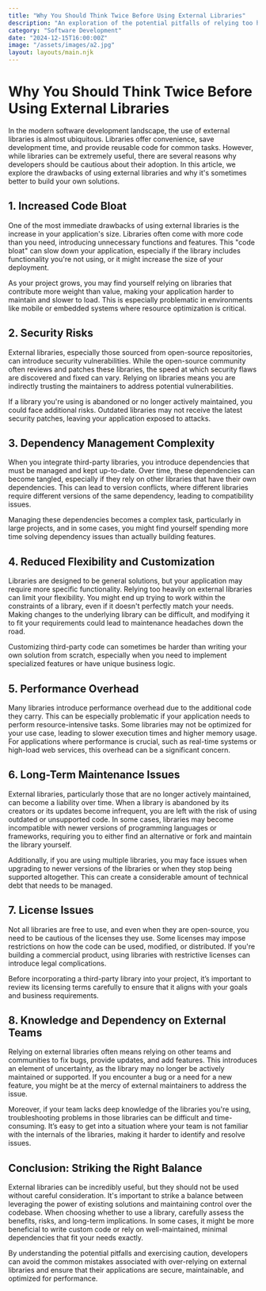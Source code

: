 ```yaml
---
title: "Why You Should Think Twice Before Using External Libraries"
description: "An exploration of the potential pitfalls of relying too heavily on external libraries in software development."
category: "Software Development"
date: "2024-12-15T16:00:00Z"
image: "/assets/images/a2.jpg"
layout: layouts/main.njk
---
```


# Why You Should Think Twice Before Using External Libraries

In the modern software development landscape, the use of external libraries is almost ubiquitous. Libraries offer convenience, save development time, and provide reusable code for common tasks. However, while libraries can be extremely useful, there are several reasons why developers should be cautious about their adoption. In this article, we explore the drawbacks of using external libraries and why it's sometimes better to build your own solutions.

## 1. **Increased Code Bloat**

One of the most immediate drawbacks of using external libraries is the increase in your application's size. Libraries often come with more code than you need, introducing unnecessary functions and features. This "code bloat" can slow down your application, especially if the library includes functionality you're not using, or it might increase the size of your deployment.

As your project grows, you may find yourself relying on libraries that contribute more weight than value, making your application harder to maintain and slower to load. This is especially problematic in environments like mobile or embedded systems where resource optimization is critical.

## 2. **Security Risks**

External libraries, especially those sourced from open-source repositories, can introduce security vulnerabilities. While the open-source community often reviews and patches these libraries, the speed at which security flaws are discovered and fixed can vary. Relying on libraries means you are indirectly trusting the maintainers to address potential vulnerabilities.

If a library you're using is abandoned or no longer actively maintained, you could face additional risks. Outdated libraries may not receive the latest security patches, leaving your application exposed to attacks.

## 3. **Dependency Management Complexity**

When you integrate third-party libraries, you introduce dependencies that must be managed and kept up-to-date. Over time, these dependencies can become tangled, especially if they rely on other libraries that have their own dependencies. This can lead to version conflicts, where different libraries require different versions of the same dependency, leading to compatibility issues.

Managing these dependencies becomes a complex task, particularly in large projects, and in some cases, you might find yourself spending more time solving dependency issues than actually building features.

## 4. **Reduced Flexibility and Customization**

Libraries are designed to be general solutions, but your application may require more specific functionality. Relying too heavily on external libraries can limit your flexibility. You might end up trying to work within the constraints of a library, even if it doesn't perfectly match your needs. Making changes to the underlying library can be difficult, and modifying it to fit your requirements could lead to maintenance headaches down the road.

Customizing third-party code can sometimes be harder than writing your own solution from scratch, especially when you need to implement specialized features or have unique business logic.

## 5. **Performance Overhead**

Many libraries introduce performance overhead due to the additional code they carry. This can be especially problematic if your application needs to perform resource-intensive tasks. Some libraries may not be optimized for your use case, leading to slower execution times and higher memory usage. For applications where performance is crucial, such as real-time systems or high-load web services, this overhead can be a significant concern.

## 6. **Long-Term Maintenance Issues**

External libraries, particularly those that are no longer actively maintained, can become a liability over time. When a library is abandoned by its creators or its updates become infrequent, you are left with the risk of using outdated or unsupported code. In some cases, libraries may become incompatible with newer versions of programming languages or frameworks, requiring you to either find an alternative or fork and maintain the library yourself.

Additionally, if you are using multiple libraries, you may face issues when upgrading to newer versions of the libraries or when they stop being supported altogether. This can create a considerable amount of technical debt that needs to be managed.

## 7. **License Issues**

Not all libraries are free to use, and even when they are open-source, you need to be cautious of the licenses they use. Some licenses may impose restrictions on how the code can be used, modified, or distributed. If you're building a commercial product, using libraries with restrictive licenses can introduce legal complications.

Before incorporating a third-party library into your project, it’s important to review its licensing terms carefully to ensure that it aligns with your goals and business requirements.

## 8. **Knowledge and Dependency on External Teams**

Relying on external libraries often means relying on other teams and communities to fix bugs, provide updates, and add features. This introduces an element of uncertainty, as the library may no longer be actively maintained or supported. If you encounter a bug or a need for a new feature, you might be at the mercy of external maintainers to address the issue.

Moreover, if your team lacks deep knowledge of the libraries you're using, troubleshooting problems in those libraries can be difficult and time-consuming. It’s easy to get into a situation where your team is not familiar with the internals of the libraries, making it harder to identify and resolve issues.

## Conclusion: Striking the Right Balance

External libraries can be incredibly useful, but they should not be used without careful consideration. It's important to strike a balance between leveraging the power of existing solutions and maintaining control over the codebase. When choosing whether to use a library, carefully assess the benefits, risks, and long-term implications. In some cases, it might be more beneficial to write custom code or rely on well-maintained, minimal dependencies that fit your needs exactly.

By understanding the potential pitfalls and exercising caution, developers can avoid the common mistakes associated with over-relying on external libraries and ensure that their applications are secure, maintainable, and optimized for performance.
